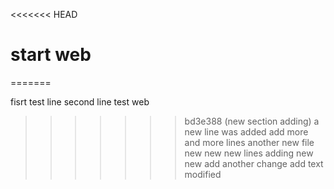 <<<<<<< HEAD
# start web
=======

fisrt test line
second line test web
>>>>>>> bd3e388 (new section adding)
a new line was added
add more and more lines
another new file
new new
new lines adding
new new
add another change
add text
modified
